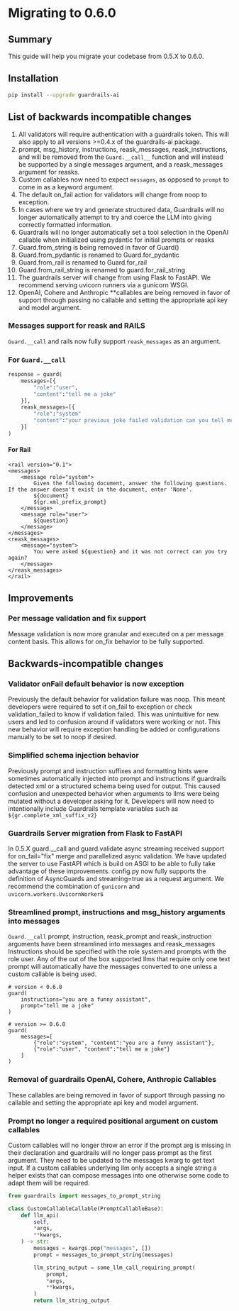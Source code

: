 # Migrating to 0.6.0

## Summary
This guide will help you migrate your codebase from 0.5.X to 0.6.0.

## Installation
```bash
pip install --upgrade guardrails-ai
```

## List of backwards incompatible changes

1. All validators will require authentication with a guardrails token. This will also apply to all versions >=0.4.x of the guardrails-ai package.
1. prompt, msg_history, instructions, reask_messages, reask_instructions, and will be removed from the `Guard.__call__` function and will instead be supported by a single messages argument, and a reask_messages argument for reasks.
1. Custom callables now need to expect `messages`, as opposed to `prompt` to come in as a keyword argument.
1. The default on_fail action for validators will change from noop to exception.
1. In cases where we try and generate structured data, Guardrails will no longer automatically attempt to try and coerce the LLM into giving correctly formatted information.
1. Guardrails will no longer automatically set a tool selection in the OpenAI callable when initialized using pydantic for initial prompts or reasks
1. Guard.from_string is being removed in favor of Guard()
1. Guard.from_pydantic is renamed to Guard.for_pydantic
1. Guard.from_rail is renamed to Guard.for_rail
1. Guard.from_rail_string is renamed to guard.for_rail_string
1. The guardrails server will change from using Flask to FastAPI. We recommend serving uvicorn runners via a gunicorn WSGI.
1. OpenAI, Cohere and Anthropic **callables are being removed in favor of support through passing no callable and setting the appropriate api key and model argument.

### Messages support for reask and RAILS
`Guard.__call` and rails now fully support `reask_messages` as an argument.

### For `Guard.__call`
```py
response = guard(
    messages=[{
        "role":"user",
        "content":"tell me a joke"
    }],
    reask_messages=[{
        "role":"system"
        "content":"your previous joke failed validation can you tell me another joke?"
    }]
)
```

#### For Rail
```
<rail version="0.1">
<messages>
    <message role="system">
        Given the following document, answer the following questions. If the answer doesn't exist in the document, enter 'None'.
        ${document}
        ${gr.xml_prefix_prompt}
    </message>
    <message role="user">
        ${question}
    </message>
</messages>
<reask_messages>
    <message="system">
        You were asked ${question} and it was not correct can you try again?
    </message>
</reask_messages>
</rail>
```

## Improvements

### Per message validation and fix support
Message validation is now more granular and executed on a per message content basis.
This allows for on_fix behavior to be fully supported.

## Backwards-incompatible changes
### Validator onFail default behavior is now exception
Previously the default behavior for validation failure was noop. This meant developers were required to set it on_fail to exception or check validation_failed
to know if validation failed. This was unintuitive for new users and led to confusion around if validators were working or not. This new behavior will require 
exception handling be added or configurations manually to be set to noop if desired. 

### Simplified schema injection behavior
Previously prompt and instruction suffixes and formatting hints were sometimes automatically injected
into prompt and instructions if guardrails detected xml or a structured schema being used for output. 
This caused confusion and unexpected behavior when arguments to llms were being mutated without a developer asking for it.
Developers will now need to intentionally include Guardrails template variables such as `${gr.complete_xml_suffix_v2}`

### Guardrails Server migration from Flask to FastAPI
In 0.5.X guard.__call and guard.validate async streaming received support for on_fail="fix" merge and parallelized async validation.
We have updated the server to use FastAPI which is build on ASGI to be able to fully take advantage of these improvements.
config.py now fully supports the definition of AsyncGuards and streaming=true as a request argument.
We recommend the combination of `gunicorn` and `uvicorn.workers.UvicornWorker`s

### Streamlined prompt, instructions and msg_history arguments into messages
`Guard.__call` prompt, instruction, reask_prompt and reask_instruction arguments have been streamlined into messages and reask_messages
Instructions should be specified with the role system and prompts with the role user. Any of the out of the box supported llms that require only one text prompt will automatically have the messages converted to one unless a custom callable is being used.
```
# version < 0.6.0
guard(
    instructions="you are a funny assistant",
    prompt="tell me a joke"
)

# version >= 0.6.0
guard(
    messages=[
        {"role":"system", "content":"you are a funny assistant"},
        {"role":"user", "content":"tell me a joke"}
    ]
)
```

### Removal of guardrails OpenAI, Cohere, Anthropic Callables
These callables are being removed in favor of support through passing no callable and setting the appropriate api key and model argument.


### Prompt no longer a required positional argument on custom callables
Custom callables will no longer throw an error if the prompt arg is missing in their declaration and guardrails will no longer pass prompt as the first argument. They need to be updated to the messages kwarg to get text input. If a custom callables underlying llm only accepts a single string a helper exists that can compose messages into one otherwise some code to adapt them will be required. 

```py
from guardrails import messages_to_prompt_string

class CustomCallableCallable(PromptCallableBase):
    def llm_api(
        self,
        *args,
        **kwargs,
    ) -> str:
        messages = kwargs.pop("messages", [])
        prompt = messages_to_prompt_string(messages)

        llm_string_output = some_llm_call_requiring_prompt(
            prompt,
            *args,
            **kwargs,
        )
        return llm_string_output
```
